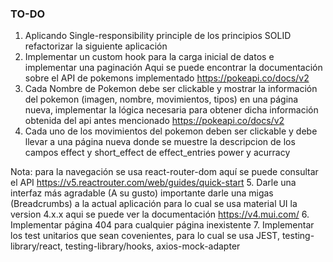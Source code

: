 
### TO-DO
1. Aplicando Single-responsibility principle de
los principios SOLID refactorizar la siguiente
aplicación
2. Implementar un custom hook para la carga
inicial de datos e implementar una paginación
Aqui se puede encontrar la documentación
sobre el API de pokemons implementado
https://pokeapi.co/docs/v2
3. Cada Nombre de Pokemon debe ser clickable
y mostrar la información del pokemon
(imagen, nombre, movimientos, tipos) en una página
nueva, implementar la lógica necesaria
para obtener dicha información obtenida del api
antes mencionado https://pokeapi.co/docs/v2
4. Cada uno de los movimientos del pokemon
deben ser clickable y debe llevar a una
página nueva donde se muestre la descripcion de los
campos effect y short_effect de effect_entries
power y acurracy

Nota: para la navegación se usa react-router-dom
aquí se puede consultar el API https://v5.reactrouter.com/web/guides/quick-start
5. Darle una interfaz más agradable (A su gusto)
importante darle una migas (Breadcrumbs)
a la actual aplicación para lo cual se usa material UI
la version 4.x.x aqui se puede ver la
documentación https://v4.mui.com/
6. Implementar página 404 para cualquier página
inexistente
7. Implementar los test unitarios que sean
covenientes, para lo cual se usa JEST,
testing-library/react, testing-library/hooks,
axios-mock-adapter

